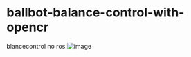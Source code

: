 # ballbot-balance-control-with-opencr
blancecontrol no ros
![image](https://github.com/quaei676/ballbot-balance-control-with-opencr/blob/master/VID_20181127_194233.gif)
